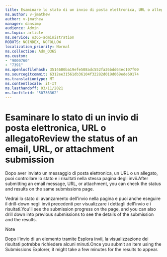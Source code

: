 ```yaml
---
title: Esaminare lo stato di un invio di posta elettronica, URL o allegato
ms.author: v-jmathew
author: v-jmathew
manager: dansimp
audience: Admin
ms.topic: article
ms.service: o365-administration
ROBOTS: NOINDEX, NOFOLLOW
localization_priority: Normal
ms.collection: Adm_O365
ms.custom:
- "9000760"
- "7391"
ms.openlocfilehash: 3514600ba19efe508adc552fa26bdd64ec107f00
ms.sourcegitcommit: 6312ee31561db36104f32282d019d069ede69174
ms.translationtype: MT
ms.contentlocale: it-IT
ms.lasthandoff: 03/11/2021
ms.locfileid: "50736362"
---
```

# <a name="review-the-status-of-an-email-url-or-attachment-submission"></a><span data-ttu-id="c6a22-102">Esaminare lo stato di un invio di posta elettronica, URL o allegato</span><span class="sxs-lookup"><span data-stu-id="c6a22-102">Review the status of an email, URL, or attachment submission</span></span>

<span data-ttu-id="c6a22-103">Dopo aver inviato un messaggio di posta elettronica, un URL o un allegato, puoi controllare lo stato e i risultati nella stessa pagina degli invii.</span><span class="sxs-lookup"><span data-stu-id="c6a22-103">After submitting an email message, URL, or attachment, you can check the status and results on the same submissions page.</span></span>

<span data-ttu-id="c6a22-104">Vedrai lo stato di avanzamento dell'invio nella pagina e puoi anche eseguire il drill-down negli invii precedenti per visualizzare i dettagli dell'invio e i risultati.</span><span class="sxs-lookup"><span data-stu-id="c6a22-104">You'll see the submission progress on the page, and you can also drill down into previous submissions to see the details of the submission and the results.</span></span>

> [!NOTE]
> <span data-ttu-id="c6a22-105">Dopo l'invio di un elemento tramite Esplora invii, la visualizzazione dei risultati potrebbe richiedere alcuni minuti.</span><span class="sxs-lookup"><span data-stu-id="c6a22-105">Once you submit an item using the Submissions Explorer, it might take a few minutes for the results to appear.</span></span>
